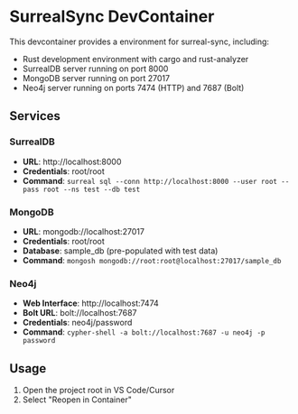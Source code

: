 # SurrealSync DevContainer

This devcontainer provides a environment for surreal-sync, including:

- Rust development environment with cargo and rust-analyzer
- SurrealDB server running on port 8000
- MongoDB server running on port 27017 
- Neo4j server running on ports 7474 (HTTP) and 7687 (Bolt)

## Services

### SurrealDB
- **URL**: http://localhost:8000
- **Credentials**: root/root
- **Command**: `surreal sql --conn http://localhost:8000 --user root --pass root --ns test --db test`

### MongoDB
- **URL**: mongodb://localhost:27017
- **Credentials**: root/root
- **Database**: sample_db (pre-populated with test data)
- **Command**: `mongosh mongodb://root:root@localhost:27017/sample_db`

### Neo4j
- **Web Interface**: http://localhost:7474
- **Bolt URL**: bolt://localhost:7687
- **Credentials**: neo4j/password
- **Command**: `cypher-shell -a bolt://localhost:7687 -u neo4j -p password`

## Usage

1. Open the project root in VS Code/Cursor
2. Select "Reopen in Container"
